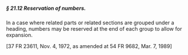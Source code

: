 ##### § 21.12 Reservation of numbers. #####

In a case where related parts or related sections are grouped under a heading, numbers may be reserved at the end of each group to allow for expansion.

[37 FR 23611, Nov. 4, 1972, as amended at 54 FR 9682, Mar. 7, 1989]